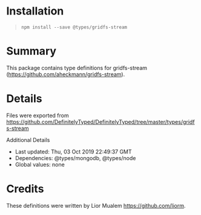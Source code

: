 # Installation
> `npm install --save @types/gridfs-stream`

# Summary
This package contains type definitions for gridfs-stream (https://github.com/aheckmann/gridfs-stream).

# Details
Files were exported from https://github.com/DefinitelyTyped/DefinitelyTyped/tree/master/types/gridfs-stream

Additional Details
 * Last updated: Thu, 03 Oct 2019 22:49:37 GMT
 * Dependencies: @types/mongodb, @types/node
 * Global values: none

# Credits
These definitions were written by Lior Mualem <https://github.com/liorm>.
